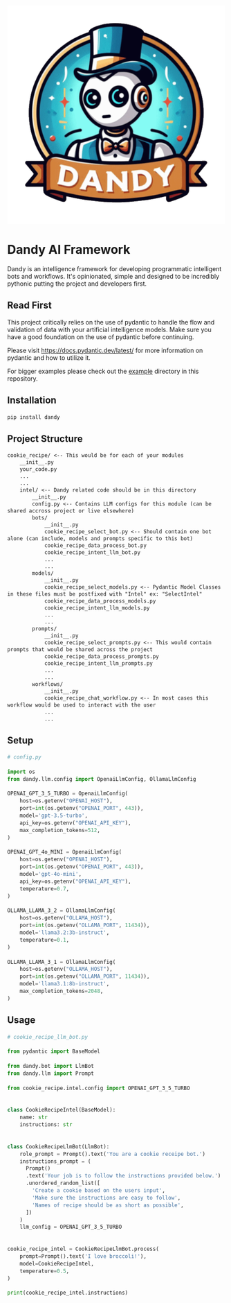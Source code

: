 <p align="center">
  <img src="./docs/images/dandy_logo_512.png" alt="Dandy AI Framework">
</p>


# Dandy AI Framework
Dandy is an intelligence framework for developing programmatic intelligent bots and workflows. 
It's opinionated, simple and designed to be incredibly pythonic putting the project and developers first.

## Read First

This project critically relies on the use of pydantic to handle the flow and validation of data with your artificial intelligence models. 
Make sure you have a good foundation on the use of pydantic before continuing.

Please visit https://docs.pydantic.dev/latest/ for more information on pydantic and how to utilize it.

For bigger examples please check out the [example](https://github.com/stratusadv/dandy/tree/main/example) directory in this repository.

## Installation

``` bash
pip install dandy
```

## Project Structure

```
cookie_recipe/ <-- This would be for each of your modules
    __init__.py
    your_code.py
    ...
    ...
    intel/ <-- Dandy related code should be in this directory
        __init__.py
        config.py <-- Contains LLM configs for this module (can be shared accross project or live elsewhere)
        bots/
            __init__.py
            cookie_recipe_select_bot.py <-- Should contain one bot alone (can include, models and prompts specific to this bot)
            cookie_recipe_data_process_bot.py
            cookie_recipe_intent_llm_bot.py
            ...
            ...
        models/
            __init__.py
            cookie_recipe_select_models.py <-- Pydantic Model Classes in these files must be postfixed with "Intel" ex: "SelectIntel"
            cookie_recipe_data_process_models.py
            cookie_recipe_intent_llm_models.py
            ...
            ...
        prompts/
            __init__.py
            cookie_recipe_select_prompts.py <-- This would contain prompts that would be shared across the project
            cookie_recipe_data_process_prompts.py
            cookie_recipe_intent_llm_prompts.py
            ...
            ...     
        workflows/
            __init__.py
            cookie_recipe_chat_workflow.py <-- In most cases this workflow would be used to interact with the user
            ...
            ...
```

## Setup

```python
# config.py

import os
from dandy.llm.config import OpenaiLlmConfig, OllamaLlmConfig

OPENAI_GPT_3_5_TURBO = OpenaiLlmConfig(
    host=os.getenv("OPENAI_HOST"),
    port=int(os.getenv("OPENAI_PORT", 443)),
    model='gpt-3.5-turbo',
    api_key=os.getenv("OPENAI_API_KEY"),
    max_completion_tokens=512,
)

OPENAI_GPT_4o_MINI = OpenaiLlmConfig(
    host=os.getenv("OPENAI_HOST"),
    port=int(os.getenv("OPENAI_PORT", 443)),
    model='gpt-4o-mini',
    api_key=os.getenv("OPENAI_API_KEY"),
    temperature=0.7,
)

OLLAMA_LLAMA_3_2 = OllamaLlmConfig(
    host=os.getenv("OLLAMA_HOST"),
    port=int(os.getenv("OLLAMA_PORT", 11434)),
    model='llama3.2:3b-instruct',
    temperature=0.1,
)

OLLAMA_LLAMA_3_1 = OllamaLlmConfig(
    host=os.getenv("OLLAMA_HOST"),
    port=int(os.getenv("OLLAMA_PORT", 11434)),
    model='llama3.1:8b-instruct',
    max_completion_tokens=2048,
)
```

## Usage

```python
# cookie_recipe_llm_bot.py

from pydantic import BaseModel

from dandy.bot import LlmBot
from dandy.llm import Prompt

from cookie_recipe.intel.config import OPENAI_GPT_3_5_TURBO


class CookieRecipeIntel(BaseModel):
    name: str
    instructions: str

    
class CookieRecipeLlmBot(LlmBot):
    role_prompt = Prompt().text('You are a cookie receipe bot.')
    instructions_prompt = (
      Prompt()
      .text('Your job is to follow the instructions provided below.')
      .unordered_random_list([
        'Create a cookie based on the users input',
        'Make sure the instructions are easy to follow',
        'Names of recipe should be as short as possible',
      ])
    )
    llm_config = OPENAI_GPT_3_5_TURBO

    
cookie_recipe_intel = CookieRecipeLlmBot.process(
    prompt=Prompt().text('I love broccoli!'),
    model=CookieRecipeIntel,
    temperature=0.5,
)

print(cookie_recipe_intel.instructions)
```
